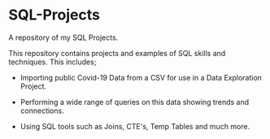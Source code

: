 # SQL-Projects
A repository of my SQL Projects. 

This repository contains projects and examples of SQL skills and techniques. This includes;

* Importing public Covid-19 Data from a CSV for use in a Data Exploration Project.

* Performing a wide range of queries on this data showing trends and connections.

* Using SQL tools such as Joins, CTE's, Temp Tables and much more.

